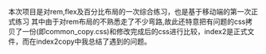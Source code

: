 本次项目是对rem,flex及百分比布局的一次综合练习，也是基于移动端的第一次正式练习
其中由于对rem布局的不熟悉走了不少弯路,故此还特意把有问题的css拷贝了一份(即common_copy.css)和修改完成后的css进行比较，index2是正式文件，而在index2copy中我总结了遇到的问题。